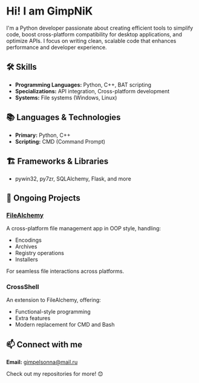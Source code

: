 # Hi! I am GimpNiK

I'm a Python developer passionate about creating efficient tools to simplify code, boost cross-platform compatibility for desktop applications, and optimize APIs. I focus on writing clean, scalable code that enhances performance and developer experience.

## 🛠 Skills
- **Programming Languages:** Python, C++, BAT scripting
- **Specializations:** API integration, Cross-platform development
- **Systems:** File systems (Windows, Linux)

## 📚 Languages & Technologies
- **Primary:** Python, C++
- **Scripting:** CMD (Command Prompt)

## 🏗 Frameworks & Libraries
- pywin32, py7zr, SQLAlchemy, Flask, and more

## 🚀 Ongoing Projects

### [FileAlchemy](https://github.com/GimpNiK/FileAlchemy)
A cross-platform file management app in OOP style, handling:
- Encodings
- Archives
- Registry operations
- Installers

For seamless file interactions across platforms.

### CrossShell
An extension to FileAlchemy, offering:
- Functional-style programming
- Extra features
- Modern replacement for CMD and Bash

## 📫 Connect with me
**Email:** gimpelsonna@mail.ru

Check out my repositories for more! 😊
